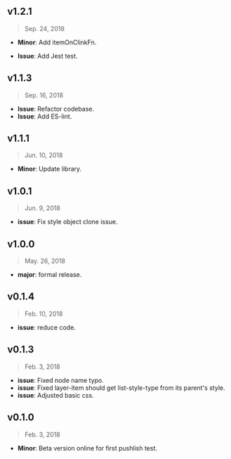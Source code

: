 ## v1.2.1

> Sep. 24, 2018

- **Minor**: Add itemOnClinkFn.

- **Issue**: Add Jest test.

## v1.1.3

> Sep. 16, 2018

- **Issue**: Refactor codebase.
- **Issue**: Add ES-lint.

## v1.1.1

> Jun. 10, 2018

- **Minor**: Update library.

## v1.0.1

> Jun. 9, 2018

- **issue**: Fix style object clone issue.

## v1.0.0

> May. 26, 2018

- **major**: formal release.

## v0.1.4

> Feb. 10, 2018

- **issue**: reduce code.

## v0.1.3

> Feb. 3, 2018

- **issue**: Fixed node name typo.
- **issue**: Fixed layer-item should get list-style-type from its parent's style.
- **issue**: Adjusted basic css.

## v0.1.0

> Feb. 3, 2018

- **Minor**: Beta version online for first pushlish test.
